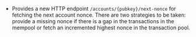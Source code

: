 * Provides a new HTTP endpoint `/accounts/{pubkey}/next-nonce` for fetching
  the next account nonce. There are two strategies to be taken: provide a
  missing nonce if there is a gap in the transactions in the mempool or fetch
  an incremented highest nonce in the transaction pool.
